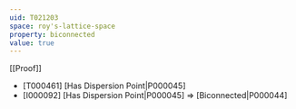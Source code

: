 ```yaml
---
uid: T021203
space: roy's-lattice-space
property: biconnected
value: true
---
```

[[Proof]]

* [T000461] [Has Dispersion Point|P000045]
* [I000092] [Has Dispersion Point|P000045] => [Biconnected|P000044]

